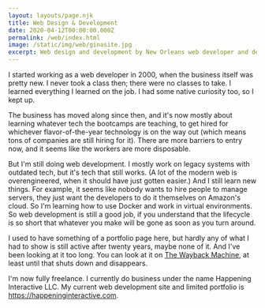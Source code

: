 ```yaml
---
layout: layouts/page.njk
title: Web Design & Development
date: 2020-04-12T00:00:00.000Z
permalink: /web/index.html
image: /static/img/web/ginasite.jpg
excerpt: Web design and development by New Orleans web developer and designer David Rhoden.
---
```


I started working as a web developer in 2000, when the business itself was pretty new.
I never took a class then; there were no classes to take. I learned everything I learned on the job. I had some native curiosity too, so I kept up.

The business has moved along since then, and it's now mostly about learning whatever tech the bootcamps are teaching, to get hired for whichever flavor-of-the-year technology is on the way out (which means tons of companies are still hiring for it). There are more barriers to entry now, and it seems like the workers are more disposable.

But I'm still doing web development. I mostly work on legacy systems with outdated tech, but it's tech that still works. (A lot of the modern web is overengineered, when it should have just gotten easier.) And I still learn new things. For example, it seems like nobody wants to hire people to manage servers, they just want the developers to do it themselves on Amazon's cloud. So I'm learning how to use Docker and work in virtual environments. So web development is still a good job, if you understand that the lifecycle is so short that whatever you make will be gone as soon as you turn around.

I used to have something of a portfolio page here, but hardly any of what I had to show is still active after twenty years, maybe none of it. And I've been looking at it too long. You can look at it on [The Wayback Machine](https://web.archive.org/web/20171129120706/https://davidrhoden.com/web), at least until that shuts down and disappears.

I'm now fully freelance. I currently do business under the name Happening Interactive LLC. My current web development site and limited portfolio is https://happeninginteractive.com.